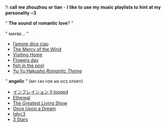 𐙚 𝐜𝐚𝐥𝐥 𝐦𝐞 𝐳𝐡𝐨𝐮𝐳𝐡𝐨𝐮 𝐨𝐫 𝐭𝐢𝐚𝐧 - 𝐈 𝐥𝐢𝐤𝐞 𝐭𝐨 𝐮𝐬𝐞 𝐦𝐲 𝐦𝐮𝐬𝐢𝐜 𝐩𝐥𝐚𝐲𝐥𝐢𝐬𝐭𝐬 𝐭𝐨 𝐡𝐢𝐧𝐭 𝐚𝐭 𝐦𝐲 𝐩𝐞𝐫𝐬𝐨𝐧𝐚𝐥𝐢𝐭𝐲 <𝟑

" 𝐓𝐡𝐞 𝐬𝐨𝐮𝐧𝐝 𝐨𝐟 𝐫𝐨𝐦𝐚𝐧𝐭𝐢𝐜 𝐥𝐨𝐯𝐞? "

 " ᴍᴀʏʙᴇ... "
- [l’amore dice ciao](https://youtu.be/M4mB_z39SD8?si=t7LNC0vkd1oLToi2)
- [The Mercy of the Wind](https://youtu.be/DX6QHjx_RYw?si=xNqCWsKVI2FZXJPF)
- [Visiting Home](https://youtu.be/ofA99CchGtM?si=Fgsx66eYJlt17FFw)
- [Flowers day](https://youtu.be/Q6CmyFu2Pak?si=Srlj7Inw3YAbGnhT)
- [fish in the pool](https://youtu.be/ge-OARWV9sE?si=sEI_f5wZTefohl8c)
- [Yu Yu Hakusho *Romantic Theme*](https://youtu.be/k8aAJ4_tSi8?si=Ujlp5pMOZH7i2dfk)

 " 𝐚𝐧𝐠𝐞𝐥𝐢𝐜 " (ᴍʏ ꜰᴀᴠ ꜰᴏʀ ᴀɴ ᴏᴄs sᴛᴏʀʏ)
 - [インフレイション II looped](https://youtu.be/ZIRNfRvIwE4?si=_IpcJq1pnpDOTh_r)
 - [Ethereal](https://youtu.be/sYvqEh0Wdec?si=8fvHymiVLDjq8QiR)
 - [The Greatest Living Show](https://youtu.be/qFow8LkHtlU?si=UXPNuvaAineH4TlY)
 - [Once Upon a Dream](https://youtu.be/8Y2BHJIQFNY?si=ug9TN3rhgig624bV)
 - [lghᐸ3](https://youtu.be/z4f5VbcLA-Q?si=JJmzCOJjG6c216aU)
 - [3 Stars](https://youtu.be/iQJ-FY7lrkU?si=Do8e1vqaPRBCXTWq)
